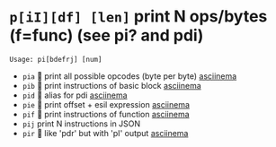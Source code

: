 <!-- TITLE: pi -->

#  `p[iI][df] [len]` print N ops/bytes (f=func) (see pi? and pdi)


```
Usage: pi[bdefrj] [num]
```


- `pia` 🚀 print all possible opcodes (byte per byte) [asciinema](https://asciinema.org/a/LXf02YOu2nHPgE5yKn46GAnNS)
- `pib` 🚀 print instructions of basic block [asciinema](https://asciinema.org/a/rIacBiCfqKEr1rghxwOQrOYNW)
- `pid` 🚀 alias for pdi [asciinema](https://asciinema.org/a/wgznNMRxGAGg7bnjv3cQ85STF)
- `pie` 🚀 print offset + esil expression [asciinema](https://asciinema.org/a/mUrgmpuoGrHWlMx5tmOBpJIho)
- `pif` 🚀 print instructions of function [asciinema](https://asciinema.org/a/jEysIMlE4h9JwZoF8ZJB6P96X)
- `pij` print N instructions in JSON
- `pir` 🚀 like 'pdr' but with 'pI' output [asciinema](https://asciinema.org/a/RlZ2xhGKwf4TeqCHRaT5RpB17)

<p hidden>pia pib pid pie pif pij pir</p>